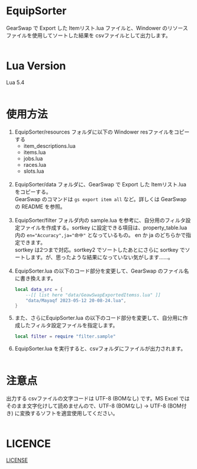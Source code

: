 # EquipSorter
GearSwap で Export した Itemリスト.lua ファイルと、Windower のリソースファイルを使用してソートした結果を csvファイルとして出力します。<br><br>

# Lua Version
Lua 5.4<br><br>

# 使用方法

1. EquipSorter/resources フォルダに以下の Windower resファイルをコピーする
    * item_descriptions.lua
    * items.lua
    * jobs.lua
    * races.lua
    * slots.lua
    <br><br>
1. EquipSorter/data フォルダに、GearSwap で Export した Itemリスト.lua をコピーする。<br>GearSwap のコマンドは `gs export item all` など。詳しくは GearSwap の README を参照。<br><br>
1. EquipSorter/filter フォルダ内の sample.lua を参考に、自分用のフィルタ設定ファイルを作成する。sortkey に設定できる項目は、property_table.lua 内の `en="Accuracy",ja="命中"` となっているもの。 en か ja のどちらかで指定できます。<br>sortkey は2つまで対応。sortkey2 でソートしたあとにさらに sortkey でソートします。が、思ったような結果になっていない気がします……。<br><br>
1. EquipSorter.lua の以下のコード部分を変更して、GearSwap のファイル名に書き換えます。
    ``` lua
    local data_src = {
        --[[ list here "data/GeawSwapExportedItemss.lua" ]]
        "data/Mayaqf 2023-05-12 20-08-24.lua",
    }
    ```
1. また、さらにEquipSorter.lua の以下のコード部分を変更して、自分用に作成したフィルタ設定ファイルを指定します。
    ``` lua 
    local filter = require "filter.sample"
    ```
1. EquipSorter.lua を実行すると、csvフォルダにファイルが出力されます。<br><br>

# 注意点
出力する csvファイルの文字コードは UTF-8 (BOMなし) です。MS Excel ではそのまま文字化けして読めませんので、UTF-8 (BOMなし) -> UTF-8 (BOM付き) に変換するソフトを適宜使用してください。<br><br>

# LICENCE
[LICENSE](https://github.com/mayaqf/EquipSorter/blob/main/LICENSE)

